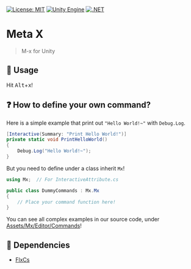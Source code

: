 [![License: MIT](https://img.shields.io/badge/License-MIT-green.svg)](https://opensource.org/licenses/MIT)
[![Unity Engine](https://img.shields.io/badge/unity-2023.1.11f1-black.svg?style=flat&logo=unity)](https://unity3d.com/get-unity/download/archive)
[![.NET](https://img.shields.io/badge/.NET-2.0-blueviolet.svg)](https://docs.unity3d.com/2018.3/Documentation/Manual/ScriptingRuntimeUpgrade.html)

# Meta X
> M-x for Unity

## 🔨 Usage

Hit <kbd>Alt</kbd>+<kbd>x</kbd>!

## ❓ How to define your own command?

Here is a simple example that print out `"Hello World!~"` with `Debug.Log`.

```cs
[Interactive(Summary: "Print Hello World!")]
private static void PrintHelloWorld()
{
    Debug.Log("Hello World!~");
}
```

But you need to define under a class inherit `Mx`!

```cs
using Mx;  // For InteractiveAttribute.cs

public class DummyCommands : Mx.Mx
{
    // Place your command function here!
}
```

You can see all complex examples in our source code, under
[Assets/Mx/Editor/Commands](https://github.com/jcs090218/Unity.Mx/tree/master/Assets/Mx/Editor/Commands)!

## 📌 Dependencies

- [FlxCs](https://github.com/jcs090218/FlxCs)
